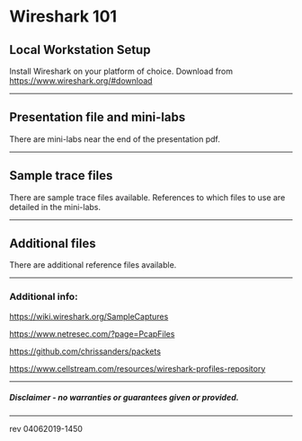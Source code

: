 # Wireshark 101

## Local Workstation Setup
Install Wireshark on your platform of choice.   Download from https://www.wireshark.org/#download

------

## Presentation file and mini-labs

There are mini-labs near the end of the presentation pdf.

------

## Sample trace files

There are sample trace files available. References to which files to use are detailed in the mini-labs.

------

## Additional files

There are additional reference files available.

------

### Additional info:

https://wiki.wireshark.org/SampleCaptures

https://www.netresec.com/?page=PcapFiles

https://github.com/chrissanders/packets

https://www.cellstream.com/resources/wireshark-profiles-repository

------

##### Disclaimer - no warranties or guarantees given or provided.

------

rev 04062019-1450
